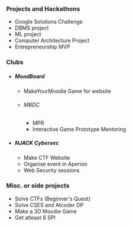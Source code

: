 ### Projects and Hackathons
- Google Solutions Challenge
- DBMS project 
- ML project
- Computer Architecture Project 
- Entrepreneurship MVP

### Clubs
- ##### MoodBoard
	- MakeYourMoodie Game for website
	- ###### MBDC
		- MPR 
		- Interactive Game Prototype Mentoring 
- ##### NJACK Cybersec
	- Make CTF Website
	- Organise event in Aperion
	- Web Security sessions

### Misc. or side projects
- Solve CTFs (Beginner's Quest)
- Solve CSES and Atcoder DP
- Make a 3D Moodie Game
- Get atleast 8 SPI 